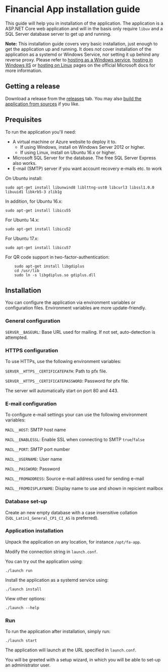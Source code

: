 # Financial App installation guide

This guide will help you in installation of the application. The application is a ASP.NET Core web application and will in the basis only require `libuv` and a SQL Server database server to get up and running.

**Note:** This installation guide covers very basic installation, just enough to get the application up and running. It does *not* cover installation of the application as a systemd or Windows Service, nor setting it up behind any reverse proxy. Please refer to [hosting as a Windows service](https://docs.microsoft.com/nl-nl/aspnet/core/hosting/windows-service), [hosting in Windows IIS](https://docs.microsoft.com/nl-nl/aspnet/core/publishing/iis?tabs=aspnetcore2x) or [hosting on Linux](https://docs.microsoft.com/nl-nl/aspnet/core/publishing/linuxproduction?tabs=aspnetcore2x) pages on the official Microsoft docs for more information.

## Getting a release
Download a release from the [releases](https://github.com/Sebazzz/financial-app/releases) tab. You may also [build the application from sources](Building-from-sources.md) if you like.

## Prequisites

To run the application you'Il need:

* A virtual machine or Azure website to deploy it to.
   * If using Windows, install on Windows Server 2012 or higher.
   * If using Linux, install on Ubuntu 16.x or higher.
* Microsoft SQL Server for the database. The free SQL Server Express also works.
* E-mail (SMTP) server if you want account recovery e-mails etc. to work

On Ubuntu install:

    sudo apt-get install libunwind8 liblttng-ust0 libcurl3 libssl1.0.0 libuuid1 libkrb5-3 zlib1g

In addition, for Ubuntu 16.x:

	sudo apt-get install libicu55

For Ubuntu 14.x:

	sudo apt-get install libicu52

For Ubuntu 17.x:

	sudo apt-get install libicu57
	
For QR code support in two-factor-authentication:

        sudo apt-get install libgdiplus
        cd /usr/lib
        sudo ln -s libgdiplus.so gdiplus.dll

## Installation
You can configure the application via environment variables or configuration files. Environment variables are more update-friendly.

### General configuration

`SERVER__BASEURL`: Base URL used for mailing. If not set, auto-detection is attempted.

### HTTPS configuration
To use HTTPs, use the following environment variables:

`SERVER__HTTPS__CERTIFICATEPATH`: Path to pfx file.

`SERVER__HTTPS__CERTIFICATEPASSWORD`: Password for pfx file.

The server will automatically start on port 80 and 443.

### E-mail configuration
To configure e-mail settings your can use the following environment variables:

`MAIL__HOST`: SMTP host name

`MAIL__ENABLESSL`: Enable SSL when connecting to SMTP `true`/`false`

`MAIL__PORT`: SMTP port number

`MAIL__USERNAME`: User name

`MAIL__PASSWORD`: Password

`MAIL__FROMADDRESS`: Source e-mail address used for sending e-mail

`MAIL__FROMDISPLAYNAME`: Display name to use and shown in repicient mailbox


### Database set-up
Create an new empty database with a case insensitive collation (`SQL_Latin1_General_CP1_CI_AS` is preferred).

### Application installation
Unpack the application on any location, for instance `/opt/fa-app`.

Modify the connection string in `launch.conf`.

You can try out the application using:

    ./launch run

Install the application as a systemd service using:

    ./launch install

View other options:

    ./launch --help

### Run
To run the application after installation, simply run:

    ./launch start

The application will launch at the URL specified in `launch.conf`. 

You will be greeted with a setup wizard, in which you will be able to set-up an administrator user. 
